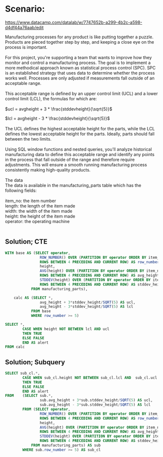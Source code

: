 # Scenario:
https://www.datacamp.com/datalab/w/7747652b-a299-4b2c-a598-d4df44a76aab/edit

Manufacturing processes for any product is like putting together a puzzle. Products are pieced together step by step, and keeping a close eye on the process is important.<br>
<br>
For this project, you're supporting a team that wants to improve how they monitor and control a manufacturing process. The goal is to implement a more methodical approach known as statistical process control (SPC). SPC is an established strategy that uses data to determine whether the process works well. Processes are only adjusted if measurements fall outside of an acceptable range.<br>
<br>
This acceptable range is defined by an upper control limit (UCL) and a lower control limit (LCL), the formulas for which are:<br><br>
$ucl = avgheight + 3 * \frac{stddevheight}{\sqrt{5}}$

$lcl = avgheight - 3 * \frac{stddevheight}{\sqrt{5}}$
<br><br>
The UCL defines the highest acceptable height for the parts, while the LCL defines the lowest acceptable height for the parts. Ideally, parts should fall between the two limits.<br>
<br>
Using SQL window functions and nested queries, you'll analyze historical manufacturing data to define this acceptable range and identify any points in the process that fall outside of the range and therefore require adjustments. This will ensure a smooth running manufacturing process consistently making high-quality products.<br>
<br>
The data<br>
The data is available in the manufacturing_parts table which has the following fields:<br>
<br>
item_no: the item number<br>
length: the length of the item made<br>
width: the width of the item made<br>
height: the height of the item made<br>
operator: the operating machine<br>
<br>
## Solution; CTE
```SQL
WITH base AS (SELECT operator,
				ROW_NUMBER() OVER (PARTITION BY operator ORDER BY item_no 
				ROWS BETWEEN 4 PRECEDING AND CURRENT ROW) AS row_number, 
				height, 
				AVG(height) OVER (PARTITION BY operator ORDER BY item_no 
				ROWS BETWEEN 4 PRECEDING AND CURRENT ROW) AS avg_height, 
				STDDEV(height) OVER (PARTITION BY operator ORDER BY item_no 
				ROWS BETWEEN 4 PRECEDING AND CURRENT ROW) AS stddev_height
			FROM manufacturing_parts),

	calc AS (SELECT *,
				avg_height + 3*stddev_height/SQRT(5) AS ucl,
				avg_height - 3*stddev_height/SQRT(5) AS lcl
			FROM base
			WHERE row_number >= 5)

SELECT *,
		CASE WHEN height NOT BETWEEN lcl AND ucl
		THEN TRUE
		ELSE FALSE
		END AS alert
FROM calc
```
## Solution; Subquery
```SQL
SELECT sub_cl.*,
		CASE WHEN sub_cl.height NOT BETWEEN sub_cl.lcl AND  sub_cl.ucl
		THEN TRUE
		ELSE FALSE
		END AS alert
FROM	(SELECT sub.*,
				sub.avg_height + 3*sub.stddev_height/SQRT(5) AS ucl,
				sub.avg_height - 3*sub.stddev_height/SQRT(5) AS lcl
		FROM (SELECT operator,
				ROW_NUMBER() OVER (PARTITION BY operator ORDER BY item_no 
				ROWS BETWEEN 4 PRECEDING AND CURRENT ROW) AS row_number, 
				height, 
				AVG(height) OVER (PARTITION BY operator ORDER BY item_no 
				ROWS BETWEEN 4 PRECEDING AND CURRENT ROW) AS avg_height, 
				STDDEV(height) OVER (PARTITION BY operator ORDER BY item_no 
				ROWS BETWEEN 4 PRECEDING AND CURRENT ROW) AS stddev_height
			FROM manufacturing_parts) AS sub
		WHERE sub.row_number >= 5) AS sub_cl
```
